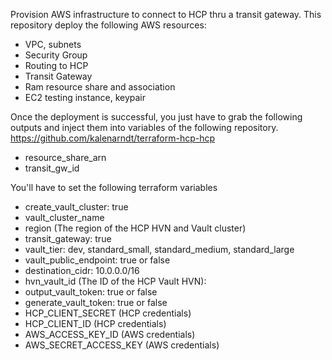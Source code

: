 Provision AWS infrastructure to connect to HCP thru a transit gateway. This repository deploy the following AWS resources:

- VPC, subnets
- Security Group
- Routing to HCP
- Transit Gateway
- Ram resource share and association
- EC2 testing instance, keypair

Once the deployment is successful, you just have to grab the following outputs and inject them into variables of the following repository. https://github.com/kalenarndt/terraform-hcp-hcp

- resource_share_arn
- transit_gw_id

You'll have to set the following terraform variables

- create_vault_cluster: true
- vault_cluster_name
- region (The region of the HCP HVN and Vault cluster)
- transit_gateway: true
- vault_tier: dev, standard_small, standard_medium, standard_large
- vault_public_endpoint: true or false
- destination_cidr: 10.0.0.0/16
- hvn_vault_id (The ID of the HCP Vault HVN): 
- output_vault_token: true or false
- generate_vault_token: true or false
- HCP_CLIENT_SECRET (HCP credentials)
- HCP_CLIENT_ID (HCP credentials)
- AWS_ACCESS_KEY_ID (AWS credentials)
- AWS_SECRET_ACCESS_KEY (AWS credentials)